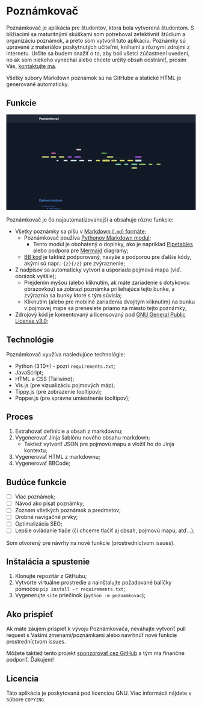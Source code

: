 # Poznámkovač

Poznámkovač je aplikácia pre študentov, ktorá bola vytvorená študentom. S blížiacimi sa maturitnými skúškami som potreboval zefektívniť štúdium a organizáciu poznámok, a preto som vytvoril túto aplikáciu. Poznámky sú upravené z materiálov poskytnutých učiteľmi, knihami a rôznymi zdrojmi z internetu. Určite sa budem snažiť o to, aby boli všetci zúčastnení uvedení, no ak som niekoho vynechal alebo chcete určitý obsah odstrániť, prosím Vás, [kontaktujte ma](https://svit.ac).

Všetky súbory Markdown poznámok sú na GitHube a statické HTML je generované automaticky.

## Funkcie

![Poznámkovač](readme_obrazky/poznamkovac.gif)

Poznámkovač je čo najautomatizovanejší a obsahuje rôzne funkcie:

- Všetky poznámky sa píšu v [Markdown (`.md`) formáte](https://daringfireball.net/projects/markdown/);
  - Poznámkovač používa [Pythonov Markdown modul](https://python-markdown.github.io/);
    - Tento modul je obohatený o doplnky, ako je napríklad [Pipetables](https://www.markdownguide.org/extended-syntax/#tables) alebo podpora pre [Mermaid](https://mermaid.js.org/) diagramy;
  - [BB kód](https://bbcode.readthedocs.io/en/latest/tags.html) je taktiež podporovaný, navyše s podporou pre ďalšie kódy, akými sú napr.: `{z}{/z}` pre zvýraznenie;
- Z nadpisov sa automaticky vytvorí a usporiada pojmová mapa (viď. obrázok vyššie);
  - Prejdením myšou (alebo kliknutím, ak máte zariadenie s dotykovou obrazovkou) sa zobrazí poznámka priliehajúca tejto bunke, a zvýraznia sa bunky ktoré s tým súvisia;
  - Kliknutím (alebo pre mobilné zariadenia dvojitým kliknutím) na bunku v pojmovej mape sa prenesiete priamo na miesto tejto poznámky;
- Zdrojový kód je komentovaný a licensovaný pod [GNU General Public License v3.0](https://choosealicense.com/licenses/gpl-3.0/);

## Technológie

Poznámkovač využíva nasledujúce technológie:

- Python (3.10+) - pozri `requirements.txt`;
- JavaScript;
- HTML a CSS (Tailwind);
- Vis.js (pre vizualizáciu pojmových máp);
- Tippy.js (pre zobrazenie tooltipov);
- Popper.js (pre správne umiestnenie tooltipov);

## Proces

1. Extrahovať definície a obsah z markdownu;
2. Vygenerovať Jinja šablónu nového obsahu markdown;
    - Taktiež vytvoriť JSON pre pojmovú mapu a vložiť ho do Jinja kontextu;
3. Vygenerovať HTML z markdownu;
4. Vygenerovať BBCode;

## Budúce funkcie

- [ ] Viac poznámok;
- [ ] Návod ako písať poznámky;
- [ ] Zoznam všetkých poznámok a predmetov;
- [ ] Drobné navigačné prvky;
- [ ] Optimalizácia SEO;
- [ ] Lepšie ovládanie tlače (či chceme tlačiť aj obsah, pojmovú mapu, atď...);

Som otvorený pre návrhy na nové funkcie (prostredníctvom issues).

## Inštalácia a spustenie

1. Klonujte repozitár z GitHubu;
2. Vytvorte virtuálne prostredie a nainštalujte požadované balíčky pomocou `pip install -r requirements.txt`;
3. Vygenerujte `site` priečinok (`python -m poznamkovac`);

## Ako prispieť

Ak máte záujem prispieť k vývoju Poznámkovača, neváhajte vytvoriť pull request s Vašimi zmenami/poznámkami alebo navrhnúť nové funkcie prostredníctvom issues.

Môžete taktiež tento projekt [sponzorovať cez GitHub](https://github.com/sponsors/SKevo18) a tým ma finančne podporiť. Ďakujem!

## Licencia

Táto aplikácia je poskytovaná pod licenciou GNU. Viac informácií nájdete v súbore `COPYING`.

